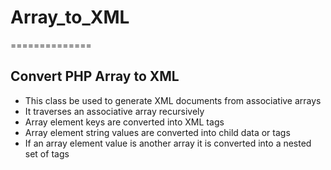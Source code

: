 # Array_to_XML
==============

## Convert PHP Array to XML

* This class be used to generate XML documents from associative arrays
* It traverses an associative array recursively
* Array element keys are converted into XML tags
* Array element string values are converted into child data or tags
* If an array element value is another array it is converted into a nested set of tags